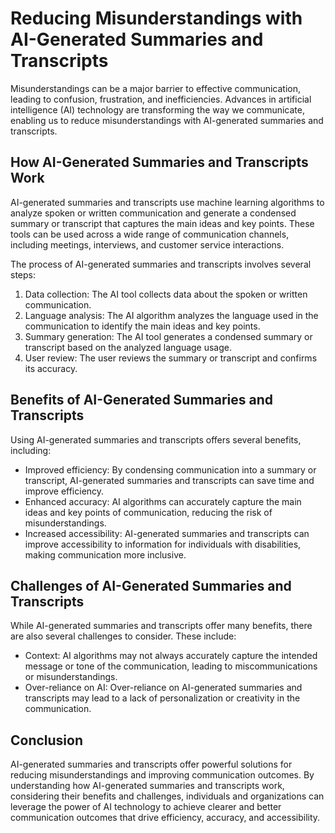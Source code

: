Reducing Misunderstandings with AI-Generated Summaries and Transcripts
==========================================================================================================================

Misunderstandings can be a major barrier to effective communication, leading to confusion, frustration, and inefficiencies. Advances in artificial intelligence (AI) technology are transforming the way we communicate, enabling us to reduce misunderstandings with AI-generated summaries and transcripts.

How AI-Generated Summaries and Transcripts Work
-----------------------------------------------

AI-generated summaries and transcripts use machine learning algorithms to analyze spoken or written communication and generate a condensed summary or transcript that captures the main ideas and key points. These tools can be used across a wide range of communication channels, including meetings, interviews, and customer service interactions.

The process of AI-generated summaries and transcripts involves several steps:

1. Data collection: The AI tool collects data about the spoken or written communication.
2. Language analysis: The AI algorithm analyzes the language used in the communication to identify the main ideas and key points.
3. Summary generation: The AI tool generates a condensed summary or transcript based on the analyzed language usage.
4. User review: The user reviews the summary or transcript and confirms its accuracy.

Benefits of AI-Generated Summaries and Transcripts
--------------------------------------------------

Using AI-generated summaries and transcripts offers several benefits, including:

* Improved efficiency: By condensing communication into a summary or transcript, AI-generated summaries and transcripts can save time and improve efficiency.
* Enhanced accuracy: AI algorithms can accurately capture the main ideas and key points of communication, reducing the risk of misunderstandings.
* Increased accessibility: AI-generated summaries and transcripts can improve accessibility to information for individuals with disabilities, making communication more inclusive.

Challenges of AI-Generated Summaries and Transcripts
----------------------------------------------------

While AI-generated summaries and transcripts offer many benefits, there are also several challenges to consider. These include:

* Context: AI algorithms may not always accurately capture the intended message or tone of the communication, leading to miscommunications or misunderstandings.
* Over-reliance on AI: Over-reliance on AI-generated summaries and transcripts may lead to a lack of personalization or creativity in the communication.

Conclusion
----------

AI-generated summaries and transcripts offer powerful solutions for reducing misunderstandings and improving communication outcomes. By understanding how AI-generated summaries and transcripts work, considering their benefits and challenges, individuals and organizations can leverage the power of AI technology to achieve clearer and better communication outcomes that drive efficiency, accuracy, and accessibility.
